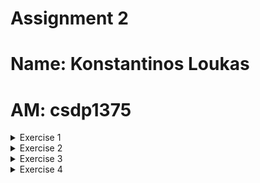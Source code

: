 # Assignment 2
# Name: Konstantinos Loukas
# AM: csdp1375
<details>
<summary>Exercise 1</summary>


1. Install the manifest on Kubernetes and start the Pod.
    ```
    >kubectl apply -f Ex1.yaml
    pod/mypod created

    >kubectl get pods
    NAME    READY   STATUS    RESTARTS   AGE
    mypod   1/1     Running   0          17s
    ```
2. Forward port 80 locally, so that it answers calls through a browser (or curl or wget).

    ```
    >kubectl apply -f Ex1.yaml

    >kubectl port-forward pod/mypod 8080:80
    Forwarding from 127.0.0.1:8080 -> 80
    Forwarding from [::1]:8080 -> 80
    Handling connection for 8080

    ````
    <!-- TODO: Image 1 insert -->

3. See the logs of the running container.
    ```
    >kubectl logs mypod
    /docker-entrypoint.sh: /docker-entrypoint.d/ is not empty, will attempt to perform configuration
    /docker-entrypoint.sh: Looking for shell scripts in /docker-entrypoint.d/
    /docker-entrypoint.sh: Launching /docker-entrypoint.d/10-listen-on-ipv6-by-default.sh
    10-listen-on-ipv6-by-default.sh: info: Getting the checksum of /etc/nginx/conf.d/default.conf
    10-listen-on-ipv6-by-default.sh: info: Enabled listen on IPv6 in /etc/nginx/conf.d/default.conf
    /docker-entrypoint.sh: Launching /docker-entrypoint.d/20-envsubst-on-templates.sh
    /docker-entrypoint.sh: Launching /docker-entrypoint.d/30-tune-worker-processes.sh
    /docker-entrypoint.sh: Configuration complete; ready for start up
    2024/03/16 07:08:43 [notice] 1#1: using the "epoll" event method
    2024/03/16 07:08:43 [notice] 1#1: nginx/1.23.3
    2024/03/16 07:08:43 [notice] 1#1: built by gcc 12.2.1 20220924 (Alpine 12.2.1_git20220924-r4) 
    2024/03/16 07:08:43 [notice] 1#1: OS: Linux 5.15.0-97-generic
    2024/03/16 07:08:43 [notice] 1#1: getrlimit(RLIMIT_NOFILE): 1048576:1048576
    2024/03/16 07:08:43 [notice] 1#1: start worker processes
    2024/03/16 07:08:43 [notice] 1#1: start worker process 30
    2024/03/16 07:08:43 [notice] 1#1: start worker process 31
    2024/03/16 07:08:43 [notice] 1#1: start worker process 32
    2024/03/16 07:08:43 [notice] 1#1: start worker process 33
    2024/03/16 07:08:43 [notice] 1#1: start worker process 34
    2024/03/16 07:08:43 [notice] 1#1: start worker process 35
    127.0.0.1 - - [16/Mar/2024:07:12:42 +0000] "GET / HTTP/1.1" 200 615 "-" "Mozilla/5.0 (X11; Linux x86_64) AppleWebKit/537.36 (KHTML, like Gecko) Chrome/122.0.0.0 Safari/537.36" "-"
    127.0.0.1 - - [16/Mar/2024:07:12:42 +0000] "GET /favicon.ico HTTP/1.1" 404 555 "http://localhost:8080/" "Mozilla/5.0 (X11; Linux x86_64) AppleWebKit/537.36 (KHTML, like Gecko) Chrome/122.0.0.0 Safari/537.36" "-"
    2024/03/16 07:12:42 [error] 32#32: *1 open() "/usr/share/nginx/html/favicon.ico" failed (2: No such file or directory), client: 127.0.0.1, server: localhost, request: "GET /favicon.ico HTTP/1.1", host: "localhost:8080", referrer: "http://localhost:8080/"
    ```

4. Open a shell session inside the running container and change the first sentence of the default page to "Welcome to MY nginx!". Close the session.
    
    ```
    >kubectl exec -it mypod -- /bin/sh
    >cd usr/share/nginx/html/
    >vi index.html
    ```
    <!-- TODO: Image 2 insert -->


5. From your computer terminal (outside the container), download the default page locally and upload another one in its place.
    
    ```
    >kubectl cp default/mypod:/usr/shared/nginx/html/index.html .
    >kubectl cp ./new_index.html default/mypod:/usr/share/nginx/html/index.html

    ```
    <!-- TODO: Image 3 insert -->


6. Stop the Pod and remove the manifest from Kubernetes.

    ```
    >kubectl delete pod mypod
    pod "mypod" deleted

    >kubectl delete -f Ex1.yaml
    pod "mypod" deleted
    ```

</details>

<details>
<summary>Exercise 2</summary>

1. The code that produces the course's website is available on GitHub (https://github.com/chazapis/hy548). Provide the YAML that creates a Job using Ubuntu 20.04, which when started will run a script (defined in a ConfigMap) that will download the repository (and submodules), hugo (the tool that builds the website), and build the website. 
    
    ```
    >kubectl apply -f Ex2.yaml
    ```

2. Which command can you use to confirm that the Job completed successfully?
    ```
    > kubectl get jobs
    NAME    COMPLETIONS   DURATION   AGE
    myjob   1/1           4s         27s
    ```

    Μπορουμε να δουμε στην στηλη COMPLETIONS οτι το job "myjob" εχει τελειωσει με επιτυχια.

</details>

<details>
<summary>Exercise 3</summary>

1. Following the previous two exercises, provide a single YAML that will run the Pod with Nginx, the above Job with the script, and a CronJob that will refresh the content every night at 2:15 (only if changes have been made to git). The Nginx Pod should serve the web pages produced by the Jobs instead of the default page. 

    ```
    >kubectl apply -f Ex3.yaml
    ```


2. Briefly describe how data is communicated between containers.

    Για να μπορέσουν τα διάφορα containers να επικοινωνήσουν μεταξύ τους έφτιαξα ένα Persistent Volume όπου γίνεται consume με την χρήση persistentVolumeClaim από τα διάφορα containers και κανουν mount το ίδιο volume αυτό. Έτσι μπορούν και μοιράζονται τα shared δεδομένα-αρχεία όπου βρίσκονται στο volume αυτό.

</details>

<details>
<summary>Exercise 4</summary>






</details>
